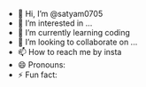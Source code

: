 - 👋 Hi, I’m @satyam0705
- 👀 I’m interested in ...
- 🌱 I’m currently learning coding
- 💞️ I’m looking to collaborate on ...
- 📫 How to reach me by insta
- 😄 Pronouns:
- ⚡ Fun fact: 

<!---
satyam0705/satyam0705 is a ✨ special ✨ repository because its `README.md` (this file) appears on your GitHub profile.
You can click the Preview link to take a look at your changes.
--->
